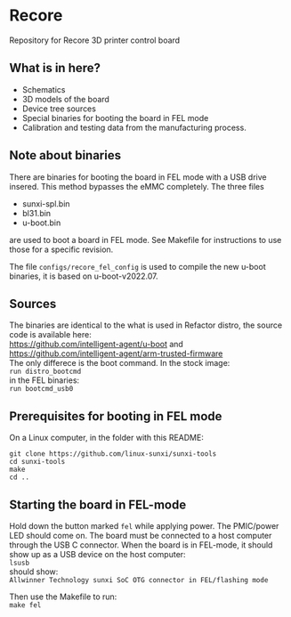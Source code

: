 # Recore
Repository for Recore 3D printer control board

## What is in here?
- Schematics
- 3D models of the board
- Device tree sources
- Special binaries for booting the board in FEL mode
- Calibration and testing data from the manufacturing process.

## Note about binaries
There are binaries for booting the board in FEL mode with a
USB drive insered. This method bypasses the eMMC completely.
The three files
- sunxi-spl.bin
- bl31.bin
- u-boot.bin

are used to boot a board in FEL mode. See Makefile
for instructions to use those for a specific revision.

The file `configs/recore_fel_config` is used to compile the new u-boot binaries, 
it is based on u-boot-v2022.07. 

## Sources
The binaries are identical to the what is used in Refactor distro,
the source code is available here:  
https://github.com/intelligent-agent/u-boot and  
https://github.com/intelligent-agent/arm-trusted-firmware  
The only differece is the boot command. In the stock image:  
`run distro_bootcmd`  
in the FEL binaries:   
`run bootcmd_usb0`

## Prerequisites for booting in FEL mode
On a Linux computer, in the folder with this README:
```
git clone https://github.com/linux-sunxi/sunxi-tools
cd sunxi-tools
make
cd ..
```
## Starting the board in FEL-mode
Hold down the button marked `fel` while applying power.
The PMIC/power LED should come on. The board must be connected to a host computer through the USB C connector. When the board is in FEL-mode, it should show up as
a USB device on the host computer:  
`lsusb`  
should show:  
`Allwinner Technology sunxi SoC OTG connector in FEL/flashing mode`

Then use the Makefile to run:  
`make fel`

